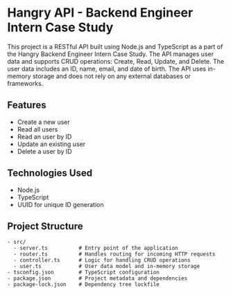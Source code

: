 # Hangry API - Backend Engineer Intern Case Study

This project is a RESTful API built using Node.js and TypeScript as a part of the Hangry Backend Engineer Intern Case Study. The API manages user data and supports CRUD operations: Create, Read, Update, and Delete. The user data includes an ID, name, email, and date of birth. The API uses in-memory storage and does not rely on any external databases or frameworks.

## Features

- Create a new user
- Read all users
- Read an user by ID
- Update an existing user
- Delete a user by ID

## Technologies Used

- Node.js
- TypeScript
- UUID for unique ID generation

## Project Structure

```plaintext
- src/
  - server.ts          # Entry point of the application
  - router.ts          # Handles routing for incoming HTTP requests
  - controller.ts      # Logic for handling CRUD operations
  - user.ts            # User data model and in-memory storage
- tsconfig.json        # TypeScript configuration
- package.json         # Project metadata and dependencies
- package-lock.json    # Dependency tree lockfile